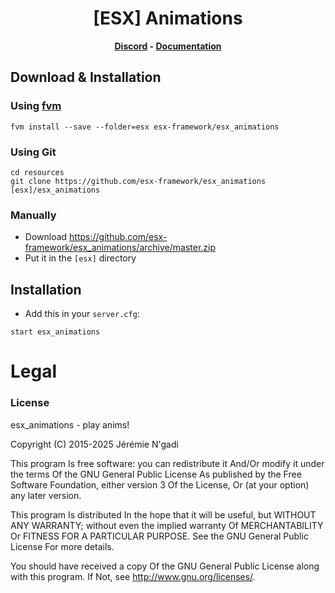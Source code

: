 <h1 align='center'>[ESX] Animations</a></h1><p align='center'><b><a href='https://discord.esx-framework.org/'>Discord</a> - <a href='https://documentation.esx-framework.org/legacy/installation'>Documentation</a></b></h5>

## Download & Installation

### Using [fvm](https://github.com/qlaffont/fvm-installer)
```
fvm install --save --folder=esx esx-framework/esx_animations
```

### Using Git
```
cd resources
git clone https://github.com/esx-framework/esx_animations [esx]/esx_animations
```

### Manually
- Download https://github.com/esx-framework/esx_animations/archive/master.zip
- Put it in the `[esx]` directory

## Installation
- Add this in your `server.cfg`:

```
start esx_animations
```

# Legal
### License
esx_animations - play anims!

Copyright (C) 2015-2025 Jérémie N'gadi

This program Is free software: you can redistribute it And/Or modify it under the terms Of the GNU General Public License As published by the Free Software Foundation, either version 3 Of the License, Or (at your option) any later version.

This program Is distributed In the hope that it will be useful, but WITHOUT ANY WARRANTY; without even the implied warranty Of MERCHANTABILITY Or FITNESS FOR A PARTICULAR PURPOSE. See the GNU General Public License For more details.

You should have received a copy Of the GNU General Public License along with this program. If Not, see http://www.gnu.org/licenses/.
